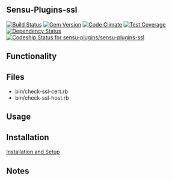 ## Sensu-Plugins-ssl

[![Build Status](https://travis-ci.org/sensu-plugins/sensu-plugins-ssl.svg?branch=master)](https://travis-ci.org/sensu-plugins/sensu-plugins-ssl)
[![Gem Version](https://badge.fury.io/rb/sensu-plugins-ssl.svg)](http://badge.fury.io/rb/sensu-plugins-ssl)
[![Code Climate](https://codeclimate.com/github/sensu-plugins/sensu-plugins-ssl/badges/gpa.svg)](https://codeclimate.com/github/sensu-plugins/sensu-plugins-ssl)
[![Test Coverage](https://codeclimate.com/github/sensu-plugins/sensu-plugins-ssl/badges/coverage.svg)](https://codeclimate.com/github/sensu-plugins/sensu-plugins-ssl)
[![Dependency Status](https://gemnasium.com/sensu-plugins/sensu-plugins-ssl.svg)](https://gemnasium.com/sensu-plugins/sensu-plugins-ssl)
[ ![Codeship Status for sensu-plugins/sensu-plugins-ssl](https://codeship.com/projects/0bf85270-e2a9-0132-4a62-0ebe16c39f2d/status?branch=master)](https://codeship.com/projects/81513)

## Functionality

## Files
 * bin/check-ssl-cert.rb
 * bin/check-ssl-host.rb

## Usage

## Installation

[Installation and Setup](https://github.com/sensu-plugins/documentation/blob/master/user_docs/installation_instructions.md)

## Notes
